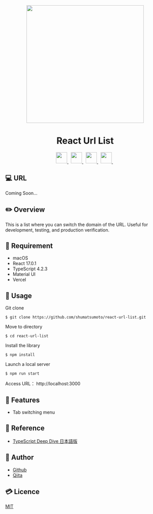 <div align="center">
  <img src="http://placehold.jp/370x200.png" width="370">
</div>

<h1 align="center">React Url List</h1>

<div align="center">
  <a href="https://reactjs.org/">
    <img src="https://user-images.githubusercontent.com/11171872/113251146-b6ba2b00-92fc-11eb-847a-fc58d7f87239.png" height="35">
  </a>&nbsp;
  <a href="https://www.typescriptlang.org/">
    <img src="https://user-images.githubusercontent.com/11171872/113466643-6071f700-9478-11eb-9c13-52c84abd80c7.png" height="35">
  </a>&nbsp;
  <a href="https://microcms.io/">
    <img src="https://user-images.githubusercontent.com/11171872/113247112-49ef6280-92f5-11eb-8fcb-18331e51193d.png" height="35">
  </a>&nbsp;
  <a href="https://vercel.com/docs">
    <img src="https://user-images.githubusercontent.com/11171872/113248066-334a0b00-92f7-11eb-86d9-cd8030b50c0e.png" height="35">
  </a>&nbsp;
</div>

## :computer: URL

Coming Soon...

## :pencil2: Overview

This is a list where you can switch the domain of the URL.
Useful for development, testing, and production verification.

## :hammer: Requirement

- macOS
- React 17.0.1
- TypeScript 4.2.3
- Material UI
- Vercel

## :pushpin: Usage

Git clone
```
$ git clone https://github.com/shumatsumoto/react-url-list.git
```
Move to directory
```
$ cd react-url-list
```
Install the library
```
$ npm install
```
Launch a local server
```
$ npm run start
```
Access URL： 
http://localhost:3000

## :railway_car: Features

- Tab switching menu

## :green_book: Reference

- [TypeScript Deep Dive 日本語版](https://typescript-jp.gitbook.io/deep-dive/)

## :hatching_chick: Author

- [Github](https://github.com/shumatsumoto)
- [Qiita](https://qiita.com/ShuMatsumoto)

## :credit_card: Licence

[MIT](https://......)

